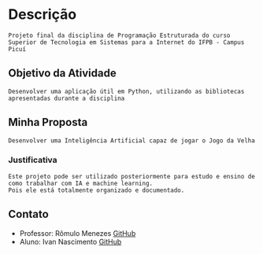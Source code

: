 # Descrição

    Projeto final da disciplina de Programação Estruturada do curso Superior de Tecnologia em Sistemas para a Internet do IFPB - Campus Picuí

## Objetivo da Atividade

    Desenvolver uma aplicação útil em Python, utilizando as bibliotecas apresentadas durante a disciplina

## Minha Proposta

    Desenvolver uma Inteligência Artificial capaz de jogar o Jogo da Velha

### Justificativa

    Este projeto pode ser utilizado posteriormente para estudo e ensino de como trabalhar com IA e machine learning.
    Pois ele está totalmente organizado e documentado.

## Contato

- Professor: Rômulo Menezes [GitHub](https://github.com/romulomenezesjr)
- Aluno: Ivan Nascimento [GitHub](https://github.com/IvanNascimento)
